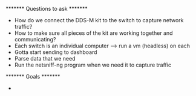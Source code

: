 ******* Questions to ask *******

- How do we connect the DDS-M kit to the switch to capture network traffic?
- How to make sure all pieces of the kit are working together and communicating?
- Each switch is an individual computer --> run a vm (headless) on each
- Gotta start sending to dashboard
- Parse data that we need
- Run the netsniff-ng program when we need it to capture traffic


******* Goals *******

- 